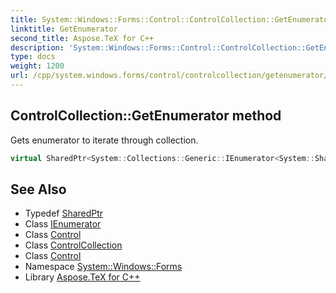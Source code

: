 ```yaml
---
title: System::Windows::Forms::Control::ControlCollection::GetEnumerator method
linktitle: GetEnumerator
second_title: Aspose.TeX for C++
description: 'System::Windows::Forms::Control::ControlCollection::GetEnumerator method. Gets enumerator to iterate through collection in C++.'
type: docs
weight: 1200
url: /cpp/system.windows.forms/control/controlcollection/getenumerator/
---
```

## ControlCollection::GetEnumerator method


Gets enumerator to iterate through collection.

```cpp
virtual SharedPtr<System::Collections::Generic::IEnumerator<System::SharedPtr<Control>>> System::Windows::Forms::Control::ControlCollection::GetEnumerator() override
```

## See Also

* Typedef [SharedPtr](../../../../system/sharedptr/)
* Class [IEnumerator](../../../../system.collections.generic/ienumerator/)
* Class [Control](../../)
* Class [ControlCollection](../)
* Class [Control](../../)
* Namespace [System::Windows::Forms](../../../)
* Library [Aspose.TeX for C++](../../../../)
